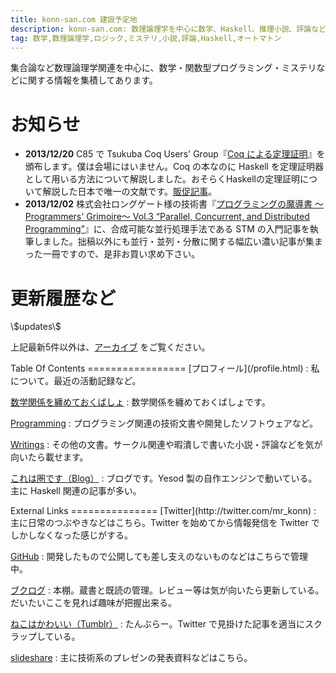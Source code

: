 ```yaml
---
title: konn-san.com 建設予定地
description: konn-san.com: 数理論理学を中心に数学、Haskell、推理小説、評論など。
tag: 数学,数理論理学,ロジック,ミステリ,小説,評論,Haskell,オートマトン
---
```


集合論など数理論理学関連を中心に、数学・関数型プログラミング・ミステリなどに関する情報を集積してあります。

お知らせ
=======
* **2013/12/20** C85 で Tsukuba Coq Users' Group『[Coq による定理証明](http://tcug.jp/)』を頒布します。僕は会場にはいません。Coq の本なのに Haskell を定理証明器として用いる方法について解説しました。おそらくHaskellの定理証明について解説した日本で唯一の文献です。[販促記事](prog/2013-advent-calendar.html)。
* **2013/12/02** 株式会社ロングゲート様の技術書『[プログラミングの魔導書 〜Programmers' Grimoire〜 Vol.3 “Parallel, Concurrent, and Distributed Programming”](http://longgate.co.jp/books/grimoire-vol3.html)』に、合成可能な並行処理手法である STM の入門記事を執筆しました。拙稿以外にも並行・並列・分散に関する幅広い濃い記事が集まった一冊ですので、是非お買い求め下さい。


更新履歴など
==========

<dl>\$updates\$</dl>

上記最新5件以外は、[アーカイブ](./archive.html) をご覧ください。

<div class="row-fluid">

<div class="span6">
Table Of Contents
=================
[プロフィール](/profile.html)
:    私について。最近の活動記録など。

[数学関係を纏めておくばしょ](/math)
:    数学関係を纏めておくばしょです。

[Programming](/prog)
:    プログラミング関連の技術文書や開発したソフトウェアなど。

[Writings](/writing)
:    その他の文書。サークル関連や暇潰しで書いた小説・評論などを気が向いたら載せます。

[これは圏です（Blog）](http://blog.konn-san.com)
:    ブログです。Yesod 製の自作エンジンで動いている。主に Haskell 関連の記事が多い。

</div>

<div class="span6">
External Links
===============
[Twitter](http://twitter.com/mr_konn)
:    主に日常のつぶやきなどはこちら。Twitter を始めてから情報発信を Twitter でしかしなくなった感じがする。

[GitHub](https://github.com/mr_konn)
:    開発したもので公開しても差し支えのないものなどはこちらで管理中。

[ブクログ](http://booklog.jp/users/mr_konn)
:    本棚。蔵書と既読の管理。レビュー等は気が向いたら更新している。だいたいここを見れば趣味が把握出来る。

[ねこはかわいい（Tumblr）](http://tumblr.konn-san.com)
:    たんぶらー。Twitter で見掛けた記事を適当にスクラップしている。

[slideshare](http://www.slideshare.net/konn)
:    主に技術系のプレゼンの発表資料などはこちら。
</div>
</div>
